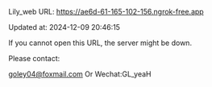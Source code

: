Lily_web URL: https://ae6d-61-165-102-156.ngrok-free.app

Updated at: 2024-12-09 20:46:15

If you cannot open this URL, the server might be down.

Please contact: 

goley04@foxmail.com Or Wechat:GL_yeaH